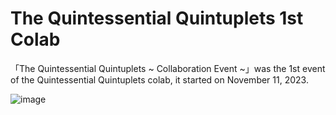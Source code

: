 # The Quintessential Quintuplets 1st Colab
「The Quintessential Quintuplets ~ Collaboration Event ~」was the 1st event of the Quintessential Quintuplets colab, it started on November 11, 2023.

![image](https://github.com/user-attachments/assets/28a87843-9da6-4594-af91-fa8137e55f19)
